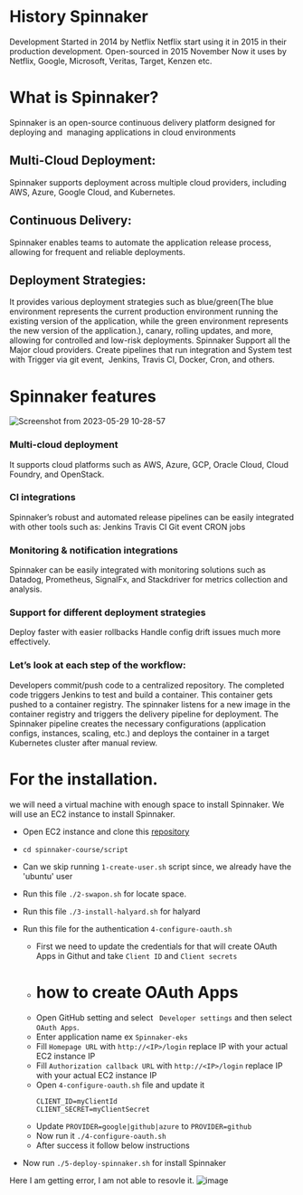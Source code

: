 # History Spinnaker
Development Started in 2014 by Netflix
Netflix start using it in 2015 in their production development.
Open-sourced in 2015 November
Now it uses by Netflix, Google, Microsoft, Veritas, Target, Kenzen etc.

# What is Spinnaker?
Spinnaker is an open-source continuous delivery platform designed for deploying and  managing applications in cloud environments
## Multi-Cloud Deployment: 
Spinnaker supports deployment across multiple cloud providers, including AWS, Azure, Google Cloud, and Kubernetes.
</br>
## Continuous Delivery:
Spinnaker enables teams to automate the application release process, allowing for frequent and reliable deployments.

## Deployment Strategies: 
It provides various deployment strategies such as blue/green(The blue environment represents the current production environment running the existing version of the application, while the green environment represents the new version of the application.), canary, rolling updates, and more, allowing for controlled and low-risk deployments.
Spinnaker Support all the Major cloud providers.
Create pipelines that run integration and System test with Trigger via git event,  Jenkins, Travis CI, Docker, Cron, and others.


# Spinnaker features
![Screenshot from 2023-05-29 10-28-57](https://github.com/aadilraza339/spinnaker-deployment/assets/47937273/75c6a0ee-8eec-4829-b9da-addbed8a36cb)

### Multi-cloud deployment

It supports cloud platforms such as AWS, Azure, GCP, Oracle Cloud, Cloud Foundry, and OpenStack.

### CI integrations
Spinnaker’s robust and automated release pipelines can be easily integrated with other tools such as:
Jenkins
Travis CI
Git event
CRON jobs

### Monitoring & notification integrations
Spinnaker can be easily integrated with monitoring solutions such as Datadog, Prometheus, SignalFx, and Stackdriver for metrics collection and analysis.

### Support for different deployment strategies
Deploy faster with easier rollbacks
Handle config drift issues much more effectively.

### Let’s look at each step of the workflow:
Developers commit/push code to a centralized repository.
The completed code triggers Jenkins to test and build a container.
This container gets pushed to a container registry.
The spinnaker listens for a new image in the container registry and triggers the delivery pipeline for deployment.
The Spinnaker pipeline creates the necessary configurations (application configs, instances, scaling, etc.) and deploys the container in a target Kubernetes cluster after manual review.

# For the installation.
we will need a virtual machine with enough space to install Spinnaker.
We will use an EC2 instance to install Spinnaker.

- Open EC2 instance and clone this [repository](https://github.com/in4it/spinnaker-course)
- `cd spinnaker-course/script`
- Can we skip running `1-create-user.sh` script since, we already have the 'ubuntu' user
- Run this file `./2-swapon.sh` for locate space.
- Run this file `./3-install-halyard.sh` for halyard
- Run this file for the authentication `4-configure-oauth.sh`
  - First we need to update the credentials for that will create OAuth Apps in Githut and take `Client ID` and `Client secrets`
  - # how to create OAuth Apps
  - Open GitHub setting and select ` Developer settings` and then select `OAuth Apps`.
  - Enter application name ex `Spinnaker-eks`
  - Fill `Homepage URL` with `http://<IP>/login` replace IP with your actual EC2 instance IP
  - Fill `Authorization callback URL` with `http://<IP>/login` replace IP with your actual EC2 instance IP
  - Open `4-configure-oauth.sh` file and update it
    ```
    CLIENT_ID=myClientId
    CLIENT_SECRET=myClientSecret
    ```
  - Update `PROVIDER=google|github|azure` to `PROVIDER=github` 
  - Now run it `./4-configure-oauth.sh`
  - After success it follow below instructions

- Now run `./5-deploy-spinnaker.sh` for install Spinnaker

Here I am getting error, I am not able to resovle it.
![image](https://github.com/aadilraza339/spinnaker-deployment/assets/47937273/7fdd4e4f-bfb5-4969-95ef-b519002db252)




